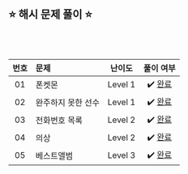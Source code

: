 ## ⭐️ 해시 문제 풀이 ⭐️ 

<br>

<!-- 💭 [진행 중]  ✔️ [완료] -->

<br>

| **번호** | **문제** | **난이도** | **풀이 여부** |
|:--------:|:--------|:----------:|:-----------:|
| 01 | 폰켓몬 | Level 1 | ✔️ [완료](https://github.com/yuuforest/Programmers/blob/main/python/%ED%95%B4%EC%8B%9C/%ED%8F%B0%EC%BC%93%EB%AA%AC.py) |
| 02 | 완주하지 못한 선수 | Level 1 | ✔️ [완료](https://github.com/yuuforest/Programmers/blob/main/python/%ED%95%B4%EC%8B%9C/%EC%99%84%EC%A3%BC%ED%95%98%EC%A7%80%20%EB%AA%BB%ED%95%9C%20%EC%84%A0%EC%88%98.py) |
| 03 | 전화번호 목록 | Level 2 | ✔️ [완료](https://github.com/yuuforest/Programmers/blob/main/python/%ED%95%B4%EC%8B%9C/%EC%A0%84%ED%99%94%EB%B2%88%ED%98%B8%20%EB%AA%A9%EB%A1%9D.py) |
| 04 | 의상 | Level 2 | ✔️ [완료](https://github.com/yuuforest/Programmers/blob/main/python/%ED%95%B4%EC%8B%9C/%EC%9D%98%EC%83%81.py) |
| 05 | 베스트앨범 | Level 3 | ✔️ [완료](https://github.com/yuuforest/Programmers/blob/main/python/%ED%95%B4%EC%8B%9C/%EB%B2%A0%EC%8A%A4%ED%8A%B8%EC%95%A8%EB%B2%94.py) |
